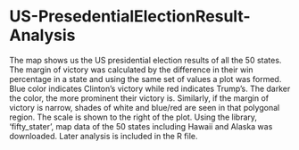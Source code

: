 # US-PresedentialElectionResult-Analysis

The map shows us the US presidential election results of all the 50 states. The margin of victory was calculated by the difference in their win percentage in a state and using the same set of values a plot was formed.  Blue color indicates Clinton’s victory while red indicates Trump’s. The darker the color, the more prominent their victory is. Similarly, if the margin of victory is narrow, shades of white and blue/red are seen in that polygonal region. The scale is shown to the right of the plot.
  Using the library, ‘fifty_stater’, map data of the 50 states including Hawaii and Alaska was downloaded. Later analysis is included in the R file.
